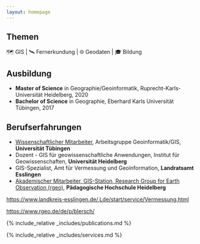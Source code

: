 ```yaml
---
layout: homepage
---
```


## Themen

🗺 GIS | 🛰 Fernerkundung | 🌐 Geodaten | 🎓 Bildung

## Ausbildung

- **Master of Science** in Geographie/Geoinformatik, Ruprecht-Karls-Universität Heidelberg, 2020
- **Bachelor of Science** in Geographie, Eberhard Karls Universität Tübingen, 2017

## Berufserfahrungen

- <a href="https://uni-tuebingen.de/fakultaeten/mathematisch-naturwissenschaftliche-fakultaet/fachbereiche/geowissenschaften/arbeitsgruppen/geographie/institut/berufsbegleitende-weiterbildung-geodatenmanager-in/kontakt/"><autocolor>Wissenschaftlicher Mitarbeiter</autocolor></a>,  Arbeitsgruppe Geoinformatik/GIS, <strong>Universität Tübingen</strong>
- Dozent - GIS für geowissenschaftliche Anwendungen, Institut für Geowissenschaften, **Universität Heidelberg**
- GIS-Spezialist, Amt für Vermessung und Geoinformation, **Landratsamt Esslingen**
- <a href="https://www.rgeo.de/de/p/blersch/"><autocolor>Akademischer Mitarbeiter, GIS-Station, Research Group for Earth Observation (rgeo)</autocolor></a>,  <strong>Pädagogische Hochschule Heidelberg</strong>

https://www.landkreis-esslingen.de/,Lde/start/service/Vermessung.html

https://www.rgeo.de/de/p/blersch/

{% include_relative _includes/publications.md %}

{% include_relative _includes/services.md %}
